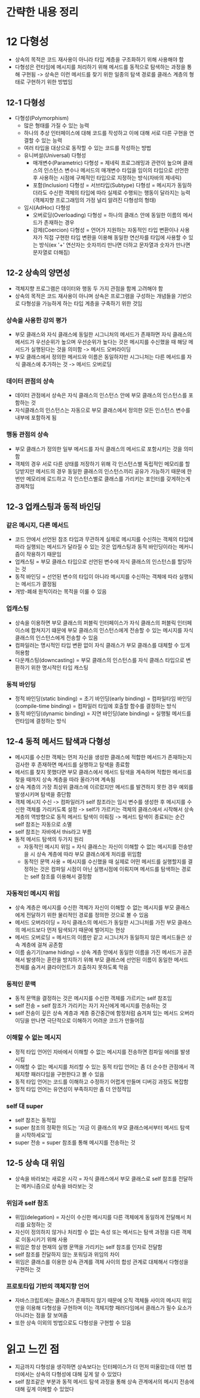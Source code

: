 # 간략한 내용 정리

# 12 다형성
- 상속의 목적은 코드 재사용이 아니라 타입 계층을 구조화하기 위해 사용해야 함
- 다형성은 런타임에 메시지를 처리하기 위해 메서드를 동적으로 탐색하는 과정을 통해 구현됨 -> 상속은 이런 메서드를 찾기 위한 일종의 탐색 경로를 클래스 계층의 형태로 구현하기 위한 방법임

## 12-1 다형성
- 다형성(Polymorphism)
    - 많은 형태를 가질 수 있는 능력
    - 하나의 추상 인터페이스에 대해 코드를 작성하고 이에 대해 서로 다른 구현을 연결할 수 있는 능력
    - 여러 타입을 대상으로 동작할 수 있는 코드를 작성하는 방법
    - 유니버설(Universal) 다형성
        - 매개변수(Parametric) 다형성 = 제네릭 프로그래밍과 관련이 높으며 클래스의 인스턴스 변수나 메서드의 매개변수 타입을 임이의 타입으로 선언한 후 사용하는 시점에 구체적인 타입으로 지정하는 방식(자바의 제네릭)
        - 포함(Inclusion) 다형성 = 서브타입(Subtype) 다형성 = 메시지가 동일하더라도 수신한 객체의 타입에 따라 실제로 수행되는 행동이 달라지는 능력(객체지향 프로그래밍의 가정 널리 알려진 다형성의 형태)
    - 임시(AdHoc) 다형성
        - 오버로딩(Overloading) 다형성 = 하나의 클래스 안에 동일한 이름의 메서드가 존재하는 경우
        - 강제(Coercion) 다형성 = 언어가 지원하는 자동적인 타입 변환이나 사용자가 직접 구현한 타입 변환을 이용해 동일한 연산자를 타입에 사용할 수 있는 방식(ex '+' 연산자는 숫자끼리 만나면 더하고 문자열과 숫자가 만나면 문자열로 더해짐)

## 12-2 상속의 양면성
- 객체지향 프로그램은 데이터와 행동 두 가지 관점을 함께 고려해야 함
- 상속의 목적은 코드 재사용이 아니며 상속은 프로그램을 구성하는 개념들을 기반으로 다형성을 가능하게 하는 타입 계층을 구축하기 위한 것임

### 상속을 사용한 강의 평가
- 부모 클래스와 자식 클래스에 동일한 시그니처의 메서드가 존재하면 자식 클래스의 메서드가 우선순위가 높으며 우선순위가 높다는 것은 메시지를 수신했을 때 해당 메서드가 실행된다는 것을 의미함 -> 메서드 오버라이딩
- 부모 클래스에서 정의한 메서드와 이름은 동일하지만 시그니처는 다른 메서드를 자식 클래스에 추가하는 것 -> 메서드 오버로딩

### 데이터 관점의 상속
- 데이터 관점에서 상속은 자식 클래스의 인스턴스 안에 부모 클래스의 인스턴스를 포함하는 것
- 자식클래스의 인스턴스는 자동으로 부모 클래스에서 정의한 모든 인스턴스 변수를 내부에 포함하게 됨

### 행동 관점의 상속
- 부모 클래스가 정의한 일부 메서드를 자식 클래스의 메서드로 포함시키는 것을 의미함
- 객체의 경우 서로 다른 상태를 저장하기 위해 각 인스턴스별 독립적인 메모리를 할당받지만 메서드의 경우 동일한 클래스의 인스턴스끼리 공유가 가능하기 때문에 한 번만 메모리에 로드하고 각 인스턴스별로 클래스를 가리키는 포인터를 갖게하는게 경제적임

## 12-3 업캐스팅과 동적 바인딩
### 같은 메시지, 다른 메서드
- 코드 안에서 선언된 참조 타입과 무관하게 실제로 메시지를 수신하는 객체의 타입에 따라 실행되는 메서드가 달라질 수 있는 것은 업캐스팅과 동적 바인딩이라는 메커니즘이 작용하기 때문임
- 업캐스팅 = 부모 클래스 타입으로 선언된 변수에 자식 클래스의 인스턴스를 할당하는 것
- 동적 바인딩 = 선언된 변수의 타입이 아니라 메시지를 수신하는 객체에 따라 실행되는 메서드가 결정됨
- 개방-폐쇄 원칙이라는 목적을 이룰 수 있음

### 업캐스팅
- 상속을 이용하면 부모 클래스의 퍼블릭 인터페이스가 자식 클래스의 퍼블릭 인터페이스에 합쳐지기 떄문에 부모 클래스의 인스턴스에게 전송할 수 있는 메시지를 자식 클래스의 인스턴스에게 전송할 수 있음
- 컴파일러는 명시적인 타입 변환 없이 자식 클래스가 부모 클래스를 대체할 수 있게 허용함
- 다운캐스팅(downcasting) = 부모 클래스의 인스턴스를 자식 클래스 타입으로 변환하기 위한 명시적인 타입 캐스팅

### 동적 바인딩
- 정적 바인딩(static binding) = 초기 바인딩(early binding) = 컴파일타임 바인딩(compile-time binding) = 컴파일러 타임에 호출할 함수를 결정하는 방식
- 동적 바인딩(dynamic binding) = 지연 바인딩(late binding) = 실행될 메서드를 런타임에 결정하는 방식

## 12-4 동적 메서드 탐색과 다형성
- 메시지를 수신한 객체는 먼저 자신을 생성한 클래스에 적합한 메서드가 존재하는지 검사한 후 존재하면 메서드를 실행하고 탐색을 종료함
- 메서드를 찾지 못했다면 부모 클래스에서 메서드 탐색을 계속하며 적합한 메서드를 찾을 때까지 상속 계층을 따라 올라가며 계속됨
- 상속 계층의 가장 최상위 클래스에 이르렀지만 메서드를 발견하지 못한 경우 예외를 발생시키며 탐색을 중단함
- 객체 메시지 수신 -> 컴파일러가 self 참조라는 임시 변수를 생성한 후 메시지를 수신한 객체를 가리키도록 설정 -> self가 가르키는 객체의 클래스에서 시작해서 상속 계층의 역방향으로 동적 메서드 탐색이 이뤄짐 -> 메서드 탐색이 종료되는 순간 self 참조는 자동으로 소멸
- self 참조는 자바에서 this라고 부름
- 동적 메서드 탐색의 두가지 원리
    - 자동적인 메시지 위임 = 자식 클래스는 자신이 이해할 수 없는 메시지를 전송받을 시 상속 계층에 따라 부모 클래스에게 처리를 위임함
    - 동적인 문맥 사용 = 메시지를 수신했을 때 실제로 어떤 메서드를 실행할지를 결정하는 것은 컴파일 시점이 아닌 실행시점에 이뤄지며 메서드를 탐색하는 경로는 self 참조를 이용해서 결정함

### 자동적인 메시지 위임
- 상속 계층은 메시지를 수신한 객체가 자신이 이해할 수 없는 메시지를 부모 클래스에게 전달하기 위한 물리적인 경로를 정의한 것으로 볼 수 있음
- 메서드 오버라이딩 = 자식 클래스의 메서드가 동일한 시그니처를 가진 부모 클래스의 메서드보다 먼저 탐색되기 때문에 벌어지는 현상
- 메서드 오버로딩 = 메서드의 이름만 같고 시그니처가 동일하지 않은 메서드들은 상속 계층에 걸쳐 공존함
- 이름 숨기기(name hiding) = 상속 계층 안에서 동일한 이름을 가진 메서드가 공존해서 발생하는 혼란을 방지하기 위해 부모 클래스에 선언된 이름이 동일한 메서드 전체를 숨겨서 클라이언트가 호출하지 못하도록 막음

### 동적인 문맥
- 동적 문맥을 결정하는 것은 메시지를 수신한 객체를 가르키는 self 참조임
- self 전송 = self 참조가 가리키는 자기 자신에게 메시지를 전송하는 것
- self 전송이 깊은 상속 계층과 계층 중간중간에 함정처럼 숨겨져 있는 메서드 오버라이딩을 만나면 극단적으로 이해하기 어려운 코드가 만들어짐

### 이해할 수 없는 메시지
- 정적 타입 언어인 자바에서 이해할 수 없는 메시지를 전송하면 컴파일 에러를 발생시킴
- 이해할 수 없는 메시지를 처리할 수 있는 동적 타입 언어는 좀 더 순수한 관점에서 객체지향 패러다임을 구현한다고 볼 수 있음
- 동적 타입 언어는 코드를 이해하고 수정하기 어렵게 만들며 디버깅 과정도 복잡함
- 정적 타입 언어는 유연성이 부족하지만 좀 더 안정적임

### self 대 super
- self 참조는 동적임
- super 참조의 정확한 의도는 '지금 이 클래스의 부모 클래스에서부터 메서드 탐색을 시작하세요'임
- super 전송 = super 참조를 통해 메시지를 전송하는 것

## 12-5 상속 대 위임
- 상속을 바라보는 새로운 시각 = 자식 클래스에서 부모 클래스로 self 참조를 전달하는 메커니즘으로 상속을 바라보는 것

### 위임과 self 참조
- 위임(delegation) = 자신이 수신한 메시지를 다른 객체에게 동일하게 전달해서 처리를 요청하는 것
- 자신이 정의하지 않거나 처리할 수 없는 속성 또는 메서드는 탐색 과정을 다른 객체로 이동시키기 위해 사용
- 위임은 항상 현재의 실행 문맥을 가리키는 self 참조를 인자로 전달함
- self 참조를 전달하지 않는 포워딩과 위임의 차이
- 위임은 클래스를 이용한 상속 관계를 객체 사이의 합성 관계로 대체해서 다형성을 구현하는 것

### 프로토타입 기반의 객체지향 언어
- 자바스크립트에는 클래스가 존재하지 않기 때문에 오직 객체들 사이의 메시지 위임만을 이용해 다형성을 구현하며 이는 객체지향 패러다임에서 클래스가 필수 요소가 아니라는 점을 잘 보여줌
- 또한 상속 이외의 방법으로도 다형성을 구현할 수 있음

# 읽고 느낀 점
- 지금까지 다형성을 생각하면 상속보다는 인터페이스가 더 먼저 떠올랐는데 이번 챕터에서는 상속의 다형성에 대해 깊게 알 수 있었다
- self 참조같은 부분과 동적 메서드 탐색 과정을 통해 상속 관계에서의 메시지 전송에 대해 깊게 이해할 수 있었다